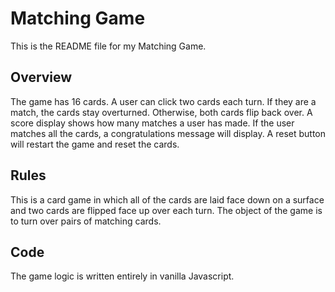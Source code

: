 # Matching Game

This is the README file for my Matching Game.

## Overview

The game has 16 cards.
A user can click two cards each turn. 
If they are a match, the cards stay overturned. Otherwise, both cards flip back over.
A score display shows how many matches a user has made.
If the user matches all the cards, a congratulations message will display.
A reset button will restart the game and reset the cards.

## Rules

This is a card game in which all of the cards are laid face down on a surface and two cards are flipped face up over each turn. The object of the game is to turn over pairs of matching cards.

## Code

The game logic is written entirely in vanilla Javascript.
